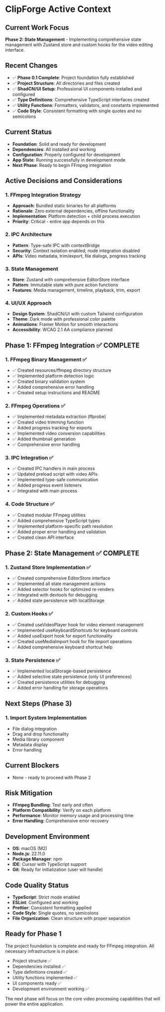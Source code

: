 # ClipForge Active Context

## Current Work Focus

**Phase 2: State Management** - Implementing comprehensive state management with Zustand store and custom hooks for the video editing interface.

## Recent Changes

- ✅ **Phase 0.1 Complete**: Project foundation fully established
- ✅ **Project Structure**: All directories and files created
- ✅ **ShadCN/UI Setup**: Professional UI components installed and configured
- ✅ **Type Definitions**: Comprehensive TypeScript interfaces created
- ✅ **Utility Functions**: Formatters, validators, and constants implemented
- ✅ **Code Style**: Consistent formatting with single quotes and no semicolons

## Current Status

- **Foundation**: Solid and ready for development
- **Dependencies**: All installed and working
- **Configuration**: Properly configured for development
- **App State**: Running successfully in development mode
- **Next Phase**: Ready to begin FFmpeg integration

## Active Decisions and Considerations

### 1. FFmpeg Integration Strategy

- **Approach**: Bundled static binaries for all platforms
- **Rationale**: Zero external dependencies, offline functionality
- **Implementation**: Platform detection + child process execution
- **Priority**: Critical - entire app depends on this

### 2. IPC Architecture

- **Pattern**: Type-safe IPC with contextBridge
- **Security**: Context isolation enabled, node integration disabled
- **APIs**: Video metadata, trim/export, file dialogs, progress tracking

### 3. State Management

- **Store**: Zustand with comprehensive EditorStore interface
- **Pattern**: Immutable state with pure action functions
- **Features**: Media management, timeline, playback, trim, export

### 4. UI/UX Approach

- **Design System**: ShadCN/UI with custom Tailwind configuration
- **Theme**: Dark mode with professional color palette
- **Animations**: Framer Motion for smooth interactions
- **Accessibility**: WCAG 2.1 AA compliance planned

## Phase 1: FFmpeg Integration ✅ COMPLETE

### 1. FFmpeg Binary Management ✅

- ✅ Created resources/ffmpeg directory structure
- ✅ Implemented platform detection logic
- ✅ Created binary validation system
- ✅ Added comprehensive error handling
- ✅ Created setup instructions and README

### 2. FFmpeg Operations ✅

- ✅ Implemented metadata extraction (ffprobe)
- ✅ Created video trimming function
- ✅ Added progress tracking for exports
- ✅ Implemented video conversion capabilities
- ✅ Added thumbnail generation
- ✅ Comprehensive error handling

### 3. IPC Integration ✅

- ✅ Created IPC handlers in main process
- ✅ Updated preload script with video APIs
- ✅ Implemented type-safe communication
- ✅ Added progress event listeners
- ✅ Integrated with main process

### 4. Code Structure ✅

- ✅ Created modular FFmpeg utilities
- ✅ Added comprehensive TypeScript types
- ✅ Implemented platform-specific path resolution
- ✅ Added proper error handling and validation
- ✅ Created clean API interface

## Phase 2: State Management ✅ COMPLETE

### 1. Zustand Store Implementation ✅

- ✅ Created comprehensive EditorStore interface
- ✅ Implemented all state management actions
- ✅ Added selector hooks for optimized re-renders
- ✅ Integrated with devtools for debugging
- ✅ Added state persistence with localStorage

### 2. Custom Hooks ✅

- ✅ Created useVideoPlayer hook for video element management
- ✅ Implemented useKeyboardShortcuts for keyboard controls
- ✅ Added useExport hook for export functionality
- ✅ Created useMediaImport hook for file import operations
- ✅ Added comprehensive keyboard shortcut help

### 3. State Persistence ✅

- ✅ Implemented localStorage-based persistence
- ✅ Added selective state persistence (only UI preferences)
- ✅ Created persistence utilities for debugging
- ✅ Added error handling for storage operations

## Next Steps (Phase 3)

### 1. Import System Implementation

- File dialog integration
- Drag and drop functionality
- Media library component
- Metadata display
- Error handling

## Current Blockers

- None - ready to proceed with Phase 2

## Risk Mitigation

- **FFmpeg Bundling**: Test early and often
- **Platform Compatibility**: Verify on each platform
- **Performance**: Monitor memory usage and processing time
- **Error Handling**: Comprehensive error recovery

## Development Environment

- **OS**: macOS (M2)
- **Node.js**: 22.11.0
- **Package Manager**: npm
- **IDE**: Cursor with TypeScript support
- **Git**: Ready for initialization (user will handle)

## Code Quality Status

- **TypeScript**: Strict mode enabled
- **ESLint**: Configured and working
- **Prettier**: Consistent formatting applied
- **Code Style**: Single quotes, no semicolons
- **File Organization**: Clean structure with proper separation

## Ready for Phase 1

The project foundation is complete and ready for FFmpeg integration. All necessary infrastructure is in place:

- Project structure ✅
- Dependencies installed ✅
- Type definitions created ✅
- Utility functions implemented ✅
- UI components ready ✅
- Development environment working ✅

The next phase will focus on the core video processing capabilities that will power the entire application.
